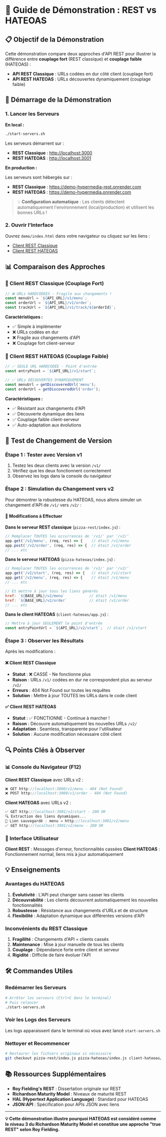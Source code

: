 # 🍕 Guide de Démonstration : REST vs HATEOAS

## 📋 Objectif de la Démonstration

Cette démonstration compare deux approches d'API REST pour illustrer la différence entre **couplage fort** (REST classique) et **couplage faible** (HATEOAS) :

- **API REST Classique** : URLs codées en dur côté client (couplage fort)
- **API REST HATEOAS** : URLs découvertes dynamiquement (couplage faible)

## 🚀 Démarrage de la Démonstration

### 1. Lancer les Serveurs

**En local :**

```bash
./start-servers.sh
```

Les serveurs démarrent sur :

- **REST Classique** : <http://localhost:3000>
- **REST HATEOAS** : <http://localhost:3001>

**En production :**

Les serveurs sont hébergés sur :

- **REST Classique** : <https://demo-hypermedia-rest.onrender.com>
- **REST HATEOAS** : <https://demo-hypermedia.onrender.com>

> 💡 **Configuration automatique** : Les clients détectent automatiquement l'environnement (local/production) et utilisent les bonnes URLs !

### 2. Ouvrir l'Interface

Ouvrez `demo/index.html` dans votre navigateur ou cliquez sur les liens :

- [Client REST Classique](client-rest/index.html)
- [Client REST HATEOAS](client-hateoas/index.html)

## 📊 Comparaison des Approches

### 🔗 Client REST Classique (Couplage Fort)

```javascript
// ❌ URLs HARDCODÉES - Fragile aux changements !
const menuUrl = `${API_URL}/v1/menu`;
const orderUrl = `${API_URL}/v1/order`;
const trackUrl = `${API_URL}/v1/track/${orderId}`;
```

**Caractéristiques :**

- ✅ Simple à implémenter
- ❌ URLs codées en dur
- ❌ Fragile aux changements d'API
- ❌ Couplage fort client-serveur

### 🎯 Client REST HATEOAS (Couplage Faible)

```javascript
// ✅ SEULE URL HARDCODÉE - Point d'entrée
const entryPoint = `${API_URL}/v1/start`;

// ✅ URLs DÉCOUVERTES DYNAMIQUEMENT
const menuUrl = getDiscoveredUrl('menu');
const orderUrl = getDiscoveredUrl('order');
```

**Caractéristiques :**

- ✅ Résistant aux changements d'API
- ✅ Découverte dynamique des liens
- ✅ Couplage faible client-serveur
- ✅ Auto-adaptation aux évolutions

## 🧪 Test de Changement de Version

### Étape 1 : Tester avec Version v1

1. Testez les deux clients avec la version `/v1/`
2. Vérifiez que les deux fonctionnent correctement
3. Observez les logs dans la console du navigateur

### Étape 2 : Simulation du Changement vers v2

Pour démontrer la robustesse du HATEOAS, nous allons simuler un changement d'API de `/v1/` vers `/v2/` :

#### 📝 Modifications à Effectuer

**Dans le serveur REST classique** (`pizza-rest/index.js`) :

```javascript
// Remplacer TOUTES les occurrences de '/v1/' par '/v2/'
app.get('/v2/menu', (req, res) => {    // était /v1/menu
app.post('/v2/order', (req, res) => {  // était /v1/order
// ... etc
```

**Dans le serveur HATEOAS** (`pizza-hateoas/index.js`) :

```javascript
// Remplacer TOUTES les occurrences de '/v1/' par '/v2/'
app.get('/v2/start', (req, res) => {   // était /v1/start
app.get('/v2/menu', (req, res) => {    // était /v1/menu
// ... etc

// Et mettre à jour tous les liens générés
href: `${BASE_URL}/v2/menu`           // était /v1/menu
href: `${BASE_URL}/v2/order`          // était /v1/order
// ... etc
```

**Dans le client HATEOAS** (`client-hateoas/app.js`) :

```javascript
// Mettre à jour SEULEMENT le point d'entrée
const entryPointUrl = `${API_URL}/v2/start`;  // était /v1/start
```

### Étape 3 : Observer les Résultats

Après les modifications :

#### ❌ Client REST Classique

- **Statut** : ❌ CASSÉ - Ne fonctionne plus
- **Raison** : URLs `/v1/` codées en dur ne correspondent plus au serveur `/v2/`
- **Erreurs** : 404 Not Found sur toutes les requêtes
- **Solution** : Mettre à jour TOUTES les URLs dans le code client

#### ✅ Client REST HATEOAS  

- **Statut** : ✅ FONCTIONNE - Continue à marcher !
- **Raison** : Découvre automatiquement les nouvelles URLs `/v2/`
- **Adaptation** : Seamless, transparente pour l'utilisateur
- **Solution** : Aucune modification nécessaire côté client

## 🔍 Points Clés à Observer

### 📊 Console du Navigateur (F12)

**Client REST Classique** avec URLs v2 :

```javascript
❌ GET http://localhost:3000/v1/menu - 404 (Not Found)
❌ POST http://localhost:3000/v1/order - 404 (Not Found)
```

**Client HATEOAS** avec URLs v2 :

```javascript
✅ GET http://localhost:3001/v2/start - 200 OK
🔍 Extraction des liens dynamiques...
🔗 Lien sauvegardé : menu → http://localhost:3001/v2/menu
✅ GET http://localhost:3001/v2/menu - 200 OK
```

### 🎨 Interface Utilisateur

**Client REST** : Messages d'erreur, fonctionnalités cassées
**Client HATEOAS** : Fonctionnement normal, liens mis à jour automatiquement

## 💡 Enseignements

### Avantages du HATEOAS

1. **Évolutivité** : L'API peut changer sans casser les clients
2. **Découvrabilité** : Les clients découvrent automatiquement les nouvelles fonctionnalités
3. **Robustesse** : Résistance aux changements d'URLs et de structure
4. **Flexibilité** : Adaptation dynamique aux différentes versions d'API

### Inconvénients du REST Classique

1. **Fragililté** : Changements d'API = clients cassés
2. **Maintenance** : Mise à jour manuelle de tous les clients
3. **Couplage** : Dépendance forte entre client et serveur
4. **Rigidité** : Difficile de faire évoluer l'API

## 🛠️ Commandes Utiles

### Redémarrer les Serveurs

```bash
# Arrêter les serveurs (Ctrl+C dans le terminal)
# Puis relancer
./start-servers.sh
```

### Voir les Logs des Serveurs

Les logs apparaissent dans le terminal où vous avez lancé `start-servers.sh`

### Nettoyer et Recommencer

```bash
# Restaurer les fichiers originaux si nécessaire
git checkout pizza-rest/index.js pizza-hateoas/index.js client-hateoas/app.js
```

## 📚 Ressources Supplémentaires

- **Roy Fielding's REST** : Dissertation originale sur REST
- **Richardson Maturity Model** : Niveaux de maturité REST
- **HAL (Hypertext Application Language)** : Standard pour HATEOAS
- **JSON:API** : Spécification pour APIs JSON avec liens

---

**💡 Cette démonstration illustre pourquoi HATEOAS est considéré comme le niveau 3 du Richardson Maturity Model et constitue une approche "true REST" selon Roy Fielding.**
